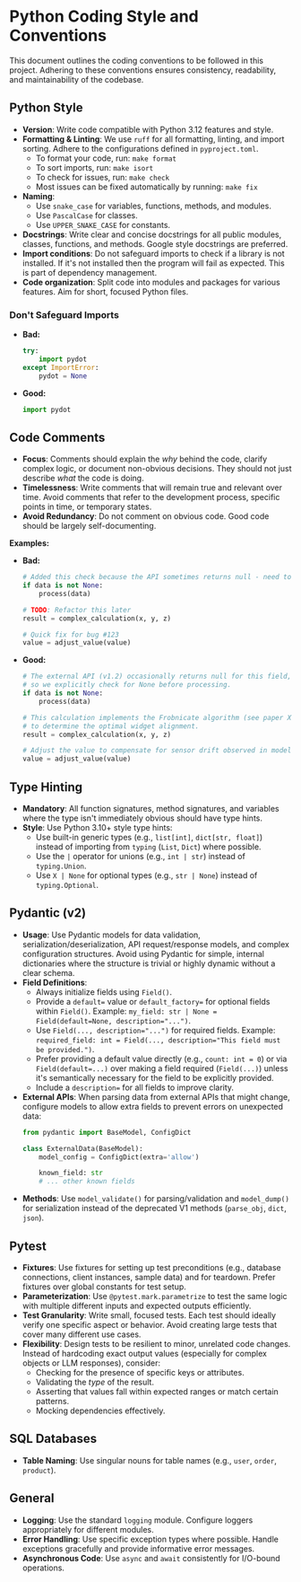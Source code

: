 # Python Coding Style and Conventions

This document outlines the coding conventions to be followed in this project. Adhering to these conventions ensures consistency, readability, and maintainability of the codebase.

## Python Style

-   **Version**: Write code compatible with Python 3.12 features and style.
-   **Formatting & Linting**: We use `ruff` for all formatting, linting, and import sorting. Adhere to the configurations defined in `pyproject.toml`.
    -   To format your code, run: `make format`
    -   To sort imports, run: `make isort`
    -   To check for issues, run: `make check`
    -   Most issues can be fixed automatically by running: `make fix`
-   **Naming**:
    -   Use `snake_case` for variables, functions, methods, and modules.
    -   Use `PascalCase` for classes.
    -   Use `UPPER_SNAKE_CASE` for constants.
-   **Docstrings**: Write clear and concise docstrings for all public modules, classes, functions, and methods. Google style docstrings are preferred.
-   **Import conditions**: Do not safeguard imports to check if a library is not installed. If it's not installed then the program will fail as expected. This is part of dependency management.
-   **Code organization**: Split code into modules and packages for various features. Aim for short, focused Python files.

### Don't Safeguard Imports
*  **Bad:**
   ```python
   try:
       import pydot
   except ImportError:
       pydot = None
   ```
* **Good:**
   ```python
   import pydot
   ```

## Code Comments

-   **Focus**: Comments should explain the *why* behind the code, clarify complex logic, or document non-obvious decisions. They should not just describe *what* the code is doing.
-   **Timelessness**: Write comments that will remain true and relevant over time. Avoid comments that refer to the development process, specific points in time, or temporary states.
-   **Avoid Redundancy**: Do not comment on obvious code. Good code should be largely self-documenting.

**Examples:**

*   **Bad:**
    ```python
    # Added this check because the API sometimes returns null - need to verify if still needed
    if data is not None:
        process(data)

    # TODO: Refactor this later
    result = complex_calculation(x, y, z)

    # Quick fix for bug #123
    value = adjust_value(value)
    ```
*   **Good:**
    ```python
    # The external API (v1.2) occasionally returns null for this field,
    # so we explicitly check for None before processing.
    if data is not None:
        process(data)

    # This calculation implements the Frobnicate algorithm (see paper XYZ)
    # to determine the optimal widget alignment.
    result = complex_calculation(x, y, z)

    # Adjust the value to compensate for sensor drift observed in model T-800.
    value = adjust_value(value)
    ```

## Type Hinting

-   **Mandatory**: All function signatures, method signatures, and variables where the type isn't immediately obvious should have type hints.
-   **Style**: Use Python 3.10+ style type hints:
    -   Use built-in generic types (e.g., `list[int]`, `dict[str, float]`) instead of importing from `typing` (`List`, `Dict`) where possible.
    -   Use the `|` operator for unions (e.g., `int | str`) instead of `typing.Union`.
    -   Use `X | None` for optional types (e.g., `str | None`) instead of `typing.Optional`.

## Pydantic (v2)

-   **Usage**: Use Pydantic models for data validation, serialization/deserialization, API request/response models, and complex configuration structures. Avoid using Pydantic for simple, internal dictionaries where the structure is trivial or highly dynamic without a clear schema.
-   **Field Definitions**:
    -   Always initialize fields using `Field()`.
    -   Provide a `default=` value or `default_factory=` for optional fields within `Field()`. Example: `my_field: str | None = Field(default=None, description="...")`.
    -   Use `Field(..., description="...")` for required fields. Example: `required_field: int = Field(..., description="This field must be provided.")`.
    -   Prefer providing a default value directly (e.g., `count: int = 0`) or via `Field(default=...)` over making a field required (`Field(...)`) unless it's semantically necessary for the field to be explicitly provided.
    -   Include a `description=` for all fields to improve clarity.
-   **External APIs**: When parsing data from external APIs that might change, configure models to allow extra fields to prevent errors on unexpected data:
    ```python
    from pydantic import BaseModel, ConfigDict

    class ExternalData(BaseModel):
        model_config = ConfigDict(extra='allow')

        known_field: str
        # ... other known fields
    ```
-   **Methods**: Use `model_validate()` for parsing/validation and `model_dump()` for serialization instead of the deprecated V1 methods (`parse_obj`, `dict`, `json`).

## Pytest

-   **Fixtures**: Use fixtures for setting up test preconditions (e.g., database connections, client instances, sample data) and for teardown. Prefer fixtures over global constants for test setup.
-   **Parameterization**: Use `@pytest.mark.parametrize` to test the same logic with multiple different inputs and expected outputs efficiently.
-   **Test Granularity**: Write small, focused tests. Each test should ideally verify one specific aspect or behavior. Avoid creating large tests that cover many different use cases.
-   **Flexibility**: Design tests to be resilient to minor, unrelated code changes. Instead of hardcoding exact output values (especially for complex objects or LLM responses), consider:
    -   Checking for the presence of specific keys or attributes.
    -   Validating the *type* of the result.
    -   Asserting that values fall within expected ranges or match certain patterns.
    -   Mocking dependencies effectively.

## SQL Databases

-   **Table Naming**: Use singular nouns for table names (e.g., `user`, `order`, `product`).

## General

-   **Logging**: Use the standard `logging` module. Configure loggers appropriately for different modules.
-   **Error Handling**: Use specific exception types where possible. Handle exceptions gracefully and provide informative error messages.
-   **Asynchronous Code**: Use `async` and `await` consistently for I/O-bound operations.
